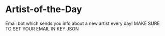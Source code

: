 # Artist-of-the-Day
Email bot which sends you info about a new artist every day!
MAKE SURE TO SET YOUR EMAIL IN KEY.JSON
